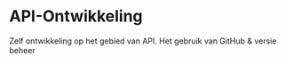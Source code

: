 # API-Ontwikkeling
 Zelf ontwikkeling op het gebied van API. Het gebruik van GitHub & versie beheer
